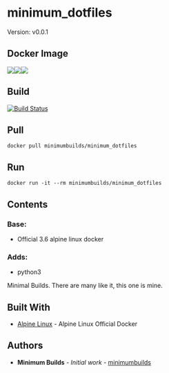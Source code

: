 # minimum_dotfiles

Version: v0.0.1

## Docker Image

[![](https://images.microbadger.com/badges/version/minimumbuilds/minimum_dotfiles:v0.0.1.svg)](https://microbadger.com/images/minimumbuilds/minimum_dotfiles:v0.0.1 "Get your own version badge on microbadger.com")[![](https://images.microbadger.com/badges/image/minimumbuilds/minimum_dotfiles:v0.0.1.svg)](https://microbadger.com/images/minimumbuilds/minimum_dotfiles:v0.0.1 "Get your own image badge on microbadger.com")[![](https://images.microbadger.com/badges/commit/minimumbuilds/minimum_dotfiles:v0.0.1.svg)](https://microbadger.com/images/minimumbuilds/minimum_dotfiles:v0.0.1 "Get your own commit badge on microbadger.com") 

## Build
[![Build Status](https://travis-ci.org/minimumbuilds/minimum_dotfiles.svg?branch=v0.0.1)](https://travis-ci.org/minimumbuilds/minimum_dotfiles)

## Pull
	docker pull minimumbuilds/minimum_dotfiles

## Run
	docker run -it --rm minimumbuilds/minimum_dotfiles

## Contents

### Base:
- Official 3.6 alpine linux docker

### Adds:
- python3

Minimal Builds. There are many like it, this one is mine.

## Built With

* [Alpine Linux](https://hub.docker.com/_/alpine/) - Alpine Linux Official Docker

## Authors

* **Minimum Builds** - *Initial work* - [minimumbuilds](https://github.com/minimumbuilds)
